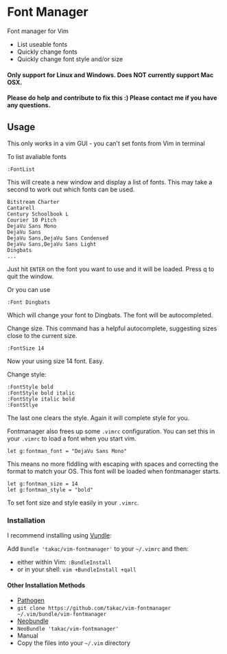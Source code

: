 Font Manager
===============

Font manager for Vim

* List useable fonts
* Quickly change fonts
* Quickly change font style and/or size

#### Only support for Linux and Windows. Does NOT currently support Mac OSX.
#### Please do help and contribute to fix this :) Please contact me if you have any questions.

## Usage

This only works in a vim GUI - you can't set fonts from Vim in terminal

To list avaliable fonts

    :FontList

This will create a new window and display a list of fonts. This may take a
second to work out which fonts can be used.

    Bitstream Charter
    Cantarell
    Century Schoolbook L
    Courier 10 Pitch
    DejaVu Sans Mono
    DejaVu Sans
    DejaVu Sans,DejaVu Sans Condensed
    DejaVu Sans,DejaVu Sans Light
    Dingbats
    ...

Just hit `ENTER` on the font you want to use and it will be loaded. Press q to
quit the window.

Or you can use

    :Font Dingbats

Which will change your font to Dingbats. The font will be autocompleted.

Change size. This command has a helpful autocomplete, suggesting sizes close to
the current size.

    :FontSize 14

Now your using size 14 font. Easy.

Change style:

    :FontStyle bold
    :FontStyle bold italic
    :FontStyle italic bold
    :FontStlye

The last one clears the style. Again it will complete style for you.

Fontmanager also frees up some `.vimrc` configuration. You can set this in your
`.vimrc` to load a font when you start vim.

    let g:fontman_font = "DejaVu Sans Mono"

This means no more fiddling with escaping with spaces and correcting the format
to match your OS. This font will be loaded when fontmanager starts.

    let g:fontman_size = 14
    let g:fontman_style = "bold"
    
To set font size and style easily in your `.vimrc`.

### Installation
I recommend installing using [Vundle](https://github.com/gmarik/vundle):

Add `Bundle 'takac/vim-fontmanager'` to your `~/.vimrc` and then:

* either within Vim: `:BundleInstall`
* or in your shell: `vim +BundleInstall +qall`

#### Other Installation Methods
*  [Pathogen](https://github.com/tpope/vim-pathogen)
  *  `git clone https://github.com/takac/vim-fontmanager ~/.vim/bundle/vim-fontmanager`
*  [Neobundle](https://github.com/Shougo/neobundle.vim)
  *  `NeoBundle 'takac/vim-fontmanager'`
*  Manual
  *  Copy the files into your `~/.vim` directory
